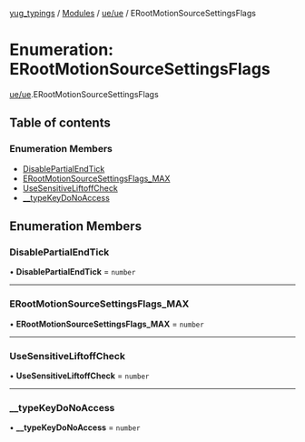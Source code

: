 [yug_typings](../README.md) / [Modules](../modules.md) / [ue/ue](../modules/ue_ue.md) / ERootMotionSourceSettingsFlags

# Enumeration: ERootMotionSourceSettingsFlags

[ue/ue](../modules/ue_ue.md).ERootMotionSourceSettingsFlags

## Table of contents

### Enumeration Members

- [DisablePartialEndTick](ue_ue.ERootMotionSourceSettingsFlags.md#disablepartialendtick)
- [ERootMotionSourceSettingsFlags\_MAX](ue_ue.ERootMotionSourceSettingsFlags.md#erootmotionsourcesettingsflags_max)
- [UseSensitiveLiftoffCheck](ue_ue.ERootMotionSourceSettingsFlags.md#usesensitiveliftoffcheck)
- [\_\_typeKeyDoNoAccess](ue_ue.ERootMotionSourceSettingsFlags.md#__typekeydonoaccess)

## Enumeration Members

### DisablePartialEndTick

• **DisablePartialEndTick** = `number`

___

### ERootMotionSourceSettingsFlags\_MAX

• **ERootMotionSourceSettingsFlags\_MAX** = `number`

___

### UseSensitiveLiftoffCheck

• **UseSensitiveLiftoffCheck** = `number`

___

### \_\_typeKeyDoNoAccess

• **\_\_typeKeyDoNoAccess** = `number`

